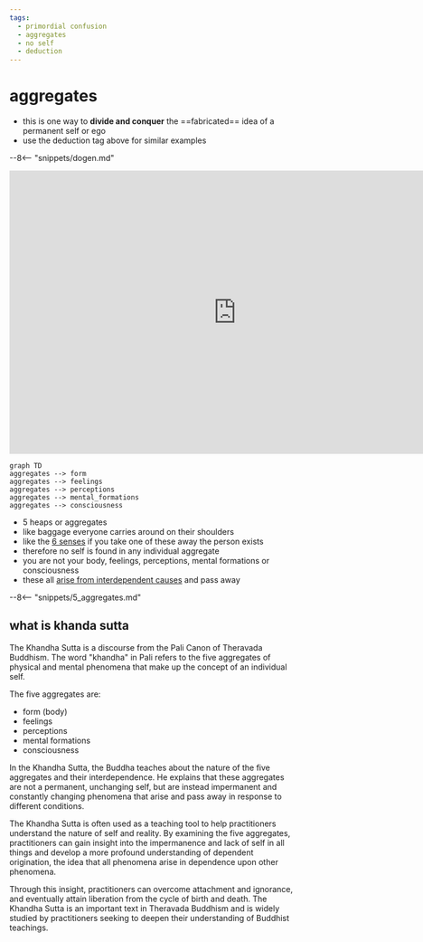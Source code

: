 ```yaml
---
tags:
  - primordial confusion 
  - aggregates 
  - no self 
  - deduction 
---
```

# aggregates

- this is one way to **divide and conquer** the ==fabricated== idea of a permanent self or ego
- use the deduction tag above for similar examples

--8<-- "snippets/dogen.md"

<iframe width="802" height="501" src="https://www.youtube.com/embed/dx4j8eA_aDc" title="220321 Understanding Aggregates \ \ Thanissaro Bhikkhu \ \ Dhamma Talk" frameborder="0" allow="accelerometer; autoplay; clipboard-write; encrypted-media; gyroscope; picture-in-picture; web-share" allowfullscreen></iframe>

```mermaid
graph TD
aggregates --> form
aggregates --> feelings
aggregates --> perceptions
aggregates --> mental_formations
aggregates --> consciousness
```

- 5 heaps or aggregates
- like baggage everyone carries around on their shoulders
- like the [6 senses](sense.md) if you take one of these away the person exists
- therefore no self is found in any individual aggregate
- you are not your body, feelings, perceptions, mental formations or consciousness
- these all [arise from interdependent causes](interdependence.md) and pass away

--8<-- "snippets/5_aggregates.md"

## what is khanda sutta

The Khandha Sutta is a discourse from the Pali Canon of Theravada Buddhism. The word "khandha" in Pali refers to the five aggregates of physical and mental phenomena that make up the concept of an individual self.

The five aggregates are:

- form (body)
- feelings
- perceptions
- mental formations
- consciousness

In the Khandha Sutta, the Buddha teaches about the nature of the five aggregates and their interdependence. He explains that these aggregates are not a permanent, unchanging self, but are instead impermanent and constantly changing phenomena that arise and pass away in response to different conditions.

The Khandha Sutta is often used as a teaching tool to help practitioners understand the nature of self and reality. By examining the five aggregates, practitioners can gain insight into the impermanence and lack of self in all things and develop a more profound understanding of dependent origination, the idea that all phenomena arise in dependence upon other phenomena.

Through this insight, practitioners can overcome attachment and ignorance, and eventually attain liberation from the cycle of birth and death. The Khandha Sutta is an important text in Theravada Buddhism and is widely studied by practitioners seeking to deepen their understanding of Buddhist teachings.
